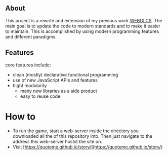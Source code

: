 ## About
This project is a rewrite and extension of my previous work
[WEBGLCS](https://github.com/Quoteme/webglcs).
The main goal is to update the code to modern standards and
to make it easier to maintain.
This is accomplished by using modern programming features and
different paradigms.

## Features
core features include:
- clean (mostly) declarative functional programming
- use of new JavaScript APIs and features
- hight modularity
	- many new libraries as a side product
	- easy to reuse code

# How to
- To run the game, start a web-server inside the directory you downloaded
all the of this repository into. Then just navigate to the address
this web-server hostst the site on.
- Visit [https://quoteme.github.io/story/](https://quoteme.github.io/story/)
